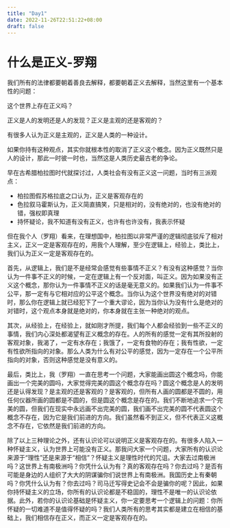 ```yaml
---
title: "Day1"
date: 2022-11-26T22:51:22+08:00
draft: false
---
```

# 什么是正义-罗翔

我们所有的法律都要朝着善良去解释，都要朝着正义去解释，当然这里有一个基本性的问题：

这个世界上存在正义吗？

正义是人的发明还是人的发现？正义是主观的还是客观的？

有很多人认为正义是主观的，正义是人类的一种设计。

如果你持有这种观点，其实你就根本性的取消了正义这个概念。因为正义既然只是人的设计，那此一时彼一时也，当然这是人类历史最古老的争论。

早在古希腊柏拉图时代就探讨过，人类社会有没有正义这一问题，当时有三派观点：

- 柏拉图假苏格拉底之口认为，正义是客观存在的
- 色拉叙马霍斯认为，正义简直搞笑，只是相对的，没有绝对的，也没有绝对的错，强权即真理
- 持怀疑论，我不知道有没有正义，也许有也许没有，我表示怀疑

但在我个人（罗翔）看来，在理想国中，柏拉图以非常严谨的逻辑彻底驳斥了相对主义，正义一定是客观存在的，用我个人理解，至少在逻辑上，经验上，类比上，我们认为正义一定是客观存在的。

首先，从逻辑上，我们是不是经常会感觉有些事情不正义？有没有这种感觉？当你认为一件事不正义的时候，一定在逻辑上有一个反对面，叫正义。因为如果没有正义这个概念，那你认为一件事情不正义的话是毫无意义的。如果我们认为一件事不公平，那一定有与它相对应的公平这个概念。当你认为这个世界没有绝对的对错时，那么你在逻辑上就已经犯下了一个重大谬论，因为当你认为没有什么是绝对的对错时，这个观点本身就是绝对的，你本身就在主张一种绝对的观点。

其次，从经验上，在经验上，就如刚才所提，我们每个人都会经验到一些不正义的事情，我们内心深处都渴望有正义概念的存在。人的所有的感觉一定有其所投射的客观对象，我渴了，一定有水存在；我饿了，一定有食物的存在；我有性欲，一定有性欲所指向的对象。那么人类为什么有对公平的感觉，因为一定存在一个公平所指向的对象，否则这种感觉是没有意义的。

最后，类比上，我（罗翔）一直在思考一个问题，大家能画出圆这个概念吗，你能画出一个完美的圆吗，大家觉得完美的圆这个概念存在吗？圆这个概念是人的发明还是认得发现？是主观的还是客观的？是客观的，但所有人画的圆都是不圆的，用任何仪器所画的圆都是不圆的，但是圆这个概念是存在的。我们不断地追求一个完美的圆，但我们在现实中永远画不出完美的圆，我们画不出完美的圆不代表圆这个概念不存在，因为它是我们前进的方向。我们虽然看不到正义，但不代表正义这概念不存在，它依然是我们前进的方向。

除了以上三种理论之外，还有认识论可以说明正义是客观存在的。有很多人陷入一种怀疑主义，认为世界上可能没有正义。那我问大家一个问题，大家所有的认识论来源于“理性”还是来源于“相信”？怀疑主义是理性时代的咒诅。大家去过南极洲吗？这世界上有南极洲吗？你凭什么认为有？真的客观存在吗？你去过吗？是否有可能是身边的人组织了大大的阴谋骗你们说世界上有南极洲。我国历史上有秦朝吗？你凭什么认为有？你去过吗？司马迁写得史记会不会是骗你的呢？因此，如果你持怀疑主义的立场，你所有的认识论都是不稳固的，理性不是唯一的认识论依据。此外，若你的认识论基础是怀疑主义，你一定要思考一个逻辑上的问题：你所怀疑的一切难道不是值得怀疑的吗？我们人类所有的思考其实都是建立在相信的基础上，我们相信存在正义，而正义一定是客观存在的。
